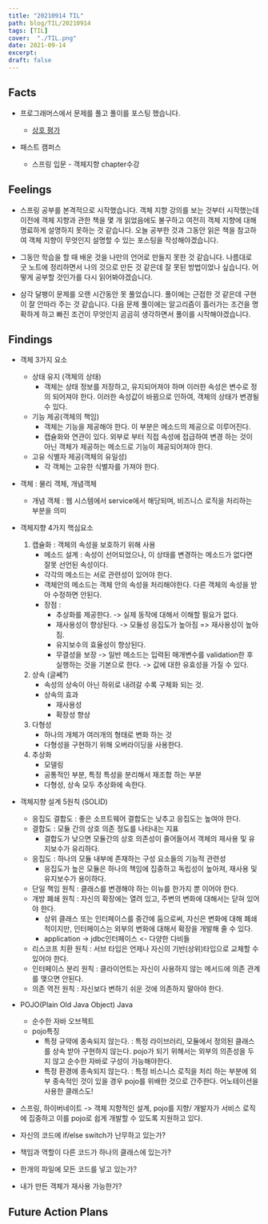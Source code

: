 ```yaml
---
title: "20210914 TIL"
path: blog/TIL/20210914
tags: [TIL]
cover:  "./TIL.png"
date: 2021-09-14
excerpt: 
draft: false
---
```


## Facts


* 프로그래머스에서 문제를 풀고 풀이를 포스팅 했습니다. 
    * [상호 평가](https://hyejineee.github.io/blog/daily-calculate-shortfall)

* 패스트 캠퍼스
    * 스프링 입문 - 객체지향 chapter수강 


## Feelings

* 스프링 공부를 본격적으로 시작했습니다. 객체 지향 강의를 보는 것부터 시작했는데 이전에 객체 지향과 관한 책을 몇 개 읽었음에도 불구하고 여전히 객체 지향에 대해 명료하게 설명하지 못하는 것 같습니다. 오늘 공부한 것과 그동안 읽은 책을 참고하여 객체 지향이 무엇인지 설명할 수 있는 포스팅을 작성해야겠습니다. 

* 그동안 학습을 할 때 배운 것을 나만의 언어로 만들지 못한 것 같습니다. 나름대로 굿 노트에 정리하면서 나의 것으로 만든 것 같은데 잘 못된 방법이었나 싶습니다. 어떻게 공부할 것인가를 다시 읽어봐야겠습니다.

* 삼각 달팽이 문제를 오랜 시간동안 못 풀었습니다. 풀이에는 근접한 것 같은데 구현이 잘 안따라 주는 것 같습니다. 다음 문제 풀이에는 알고리즘이 흘러가는 조건을 명확하게 하고 빠진 조건이 무엇인지 곰곰히 생각하면서 풀이를 시작해야겠습니다. 



 
## Findings

* 객체 3가지 요소 
    * 상태 유지 (객체의 상태)
        - 객체는 상태 정보를 저장하고, 유지되어져야 하며 이러한 속성은 변수로 정의 되어져야 한다. 이러한 속성값이 바뀜으로 인하여, 객체의 상태가 변경될 수 있다.
    * 기능 제공(객체의 책임)
        - 객체는 기능을 제공해야 한다. 이 부분은 메소드의 제공으로 이루어진다. 
        - 캡슐화와 연관이 있다. 외부로 부터 직접 속성에 접급하여 변경 하는 것이 아닌 객체가 제공하는 메소드로 기능이 제공되어져야 한다.
    * 고유 식별자 제공(객체의 유일성)
        - 각 객체는 고유한 식별자를 가져야 한다.
* 객체 : 물리 객체, 개념객체 
    * 개념 객체 : 웹 시스템에서 service에서 해당되며, 비즈니스 로직을 처리하는 부분을 의미

* 객체지향 4가지 핵심요소 
    1. 캡슐화 : 객체의 속성을 보호하기 위해 사용
        - 메소드 설계 : 속성이 선어되었으나, 이 상태를 변경하는 메소드가 없다면 잘못 선언된 속성이다. 
        - 각각의 메소드는 서로 관련성이 있어야 한다.
        - 객체안의 메소드는 객체 안의 속성을 처리해야한다. 다른 객체의 속성을 받아 수정하면 안된다. 
        - 장점 :
            * 추상화를 제공한다. -> 실제 동작에 대해서 이해할 필요가 없다.
            * 재사용성이 향상된다. -> 모듈성 응집도가 높아짐 => 재사용성이 높아짐.
            * 유지보수의 효율성이 향상된다.
            * 무결성을 보장 -> 일반 메소드는 입력된 매개변수를 validation한 후 실행하는 것을 기본으로 한다. -> 값에 대한 유효성을 가질 수 있다.
    2. 상속 (글쎄?)
        - 속성의 상속이 아닌 하위로 내려갈 수록 구체화 되는 것.
        - 상속의 효과 
            * 재사용성 
            * 확장성 향상 
    3. 다형성 
        - 하나의 개체가 여러개의 형태로 변화 하는 것
        - 다형성을 구현하기 위해 오버라이딩을 사용한다.
    4. 추상화 
        - 모델링 
        - 공통적인 부분, 특정 특성을 분리해서 재조합 하는 부분 
        - 다형성, 상속 모두 추상화에 속한다.

* 객체지향 설계 5원칙 (SOLID)
    * 응집도 결합도 : 좋은 소프트웨어 결합도는 낮추고 응집도는 높여야 한다.
    * 결합도 : 모듈 간의 상호 의존 정도를 나타내는 지표
        - 결합도가 낮으면 모듈간의 상호 의존성이 줄어들어서 객체의 재사용 및 유지보수가 유리하다.
    * 응집도 : 하나의 모듈 내부에 존재하는 구성 요소들의 기능적 관련성 
        - 응집도가 높은 모듈은 하나의 책임에 집중하고 독립성이 높아져, 재사용 및 유지보수가 용이하다.
    * 단일 책임 원칙 : 클래스를 변경해야 하는 이뉴를 한가지 뿐 이어야 한다.
    * 개방 폐쇄 원칙 : 자신의 확장에는 열려 있고, 주변의 변화에 대해서는 닫혀 있어야 한다.
        - 상위 클래스 또는 인터페이스를 중간에 둠으로써, 자신은 변화에 대해 폐쇄적이지만, 인터페이스는 외부의 변화에 대해서 확장을 개발해 줄 수 있다.
        - application -> jdbc인터페이스 <- 다양한 다비들 
    * 리스코프 치환 원칙 : 서브 타입은 언제나 자신의 기반(상위)타입으로 교체할 수 있어야 한다.
    * 인터페이스 분리 원칙 : 클라이언트는 자신이 사용하지 않는 메서드에 의존 관계를 맺으면 안된다. 
    * 의존 역전 원칙 : 자신보다 변하기 쉬운 것에 의존하지 말아야 한다. 

* POJO(Plain Old Java Object) Java
    * 순수한 자바 오브젝트 
    * pojo특징 
        * 특정 규약에 종속되지 않는다. : 특정 라이브러리, 모듈에서 정의된 클래스를 상속 받아 구현하지 않는다. pojo가 되기 위해서는 외부의 의존성을 두지 않고 순수한 자바로 구성이 가능해야한다.
        * 특정 환경에 종속되지 않는다. : 특정 비스니스 로직을 처리 하는 부분에 외부 종속적인 것이 있을 경우 pojo를 위배한 것으로 간주한다. 어노테이션을 사용한 클래스도!

* 스프링, 하이버네이트 -> 객체 지향적인 설계, pojo를 지향/ 개발자가 서비스 로직에 집중하고 이를 pojo로 쉽게 개발할 수 있도록 지원하고 있다.

* 자신의 코드에 if/else switch가 난무하고 있는가?
* 책임과 역할이 다른 코드가 하나의 클래스에 있는가?
* 한개의 파일에 모든 코드를 넣고 있는가?
* 내가 만든 객체가 재사용 가능한가?


    

## Future Action Plans









